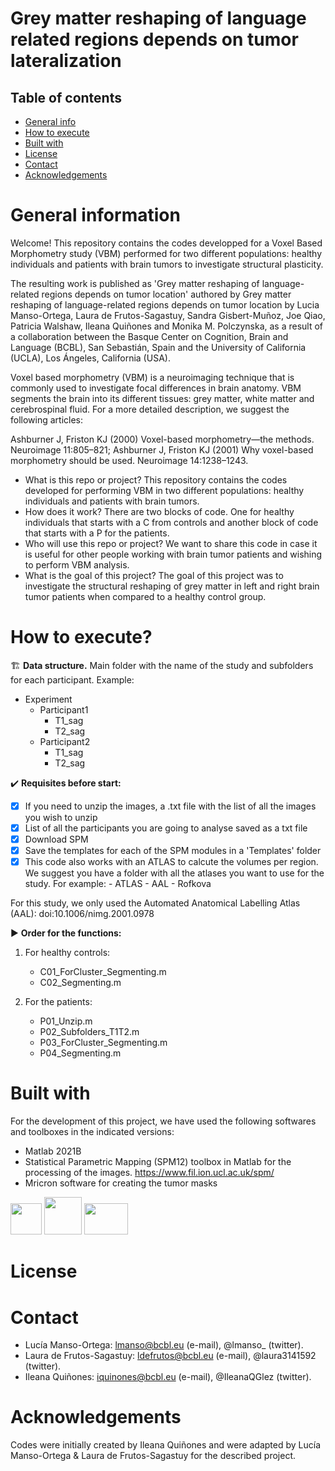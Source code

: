 # Grey matter reshaping of language related regions depends on tumor lateralization

## Table of contents
* [General info](#general-information)
* [How to execute](#how-to-execute)
* [Built with](#built-with)
* [License](#license)
* [Contact](#contact)
* [Acknowledgements](#acknowledgements)


# General information

Welcome! This repository contains the codes developped for a Voxel Based Morphometry study (VBM) performed for two different populations: healthy individuals and patients with brain tumors to investigate structural plasticity. 

The resulting work is published as 'Grey matter reshaping of language-related regions depends on tumor location' authored by Grey matter reshaping of language-related regions depends on tumor location by Lucia Manso-Ortega, Laura de Frutos-Sagastuy, Sandra Gisbert-Muñoz, Joe Qiao, Patricia Walshaw, Ileana Quiñones and Monika M. Polczynska, as a result of a collaboration between the Basque Center on Cognition, Brain and Language (BCBL), San Sebastián, Spain and the University of California (UCLA), Los Ángeles, California (USA).

Voxel based morphometry (VBM) is a neuroimaging technique that is commonly used to investigate focal differences in brain anatomy. VBM segments the brain into its different tissues: grey matter, white matter and cerebrospinal fluid. For a more detailed description, we suggest the following articles:

Ashburner J, Friston KJ (2000) Voxel-based morphometry—the methods. Neuroimage 11:805–821;
Ashburner J, Friston KJ (2001) Why voxel-based morphometry should be used. Neuroimage 14:1238–1243.

- What is this repo or project? This repository contains the codes developed for performing VBM in two different populations: healthy individuals and patients with brain tumors.
- How does it work? There are two blocks of code. One for healthy individuals that starts with a C from controls and another block of code that starts with a P for the patients.
- Who will use this repo or project? We want to share this code in case it is useful for other people working with brain tumor patients and wishing to perform VBM analysis.
- What is the goal of this project? The goal of this project was to investigate the structural reshaping of grey matter in left and right brain tumor patients when compared to a healthy control group. 

# How to execute? 

🏗️ **Data structure.** Main folder with the name of the study and subfolders for each participant. Example: 
- Experiment
  - Participant1
    - T1_sag
    - T2_sag
  - Participant2
    - T1_sag
    - T2_sag


✔️ **Requisites before start:**
- [x] If you need to unzip the images, a .txt file with the list of all the images you wish to unzip
- [x] List of all the participants you are going to analyse saved as a txt file 
- [x] Download SPM 
- [x] Save the templates for each of the SPM modules in a 'Templates' folder 
- [x] This code also works with an ATLAS to calcute the volumes per region. We suggest you have a folder with all the atlases you want to use for the study. 
      For example:
      - ATLAS
      - AAL
      - Rofkova

For this study, we only used the Automated Anatomical Labelling Atlas (AAL): doi:10.1006/nimg.2001.0978


▶️ **Order for the functions:**
1. For healthy controls: 
   - C01_ForCluster_Segmenting.m
   - C02_Segmenting.m

2. For the patients:
   - P01_Unzip.m
   - P02_Subfolders_T1T2.m
   - P03_ForCluster_Segmenting.m
   - P04_Segmenting.m

# Built with
For the development of this project, we have used the following softwares and toolboxes in the indicated versions:
- Matlab 2021B
- Statistical Parametric Mapping (SPM12) toolbox in Matlab for the processing of the images. https://www.fil.ion.ucl.ac.uk/spm/
- Mricron software for creating the tumor masks 

<img src="https://cdn.jsdelivr.net/gh/devicons/devicon/icons/matlab/matlab-original.svg" height=50 width=50/> <img src="https://www.fil.ion.ucl.ac.uk/spm/images/spm12.png" height=60 width=60/> <img src="https://people.cas.sc.edu/rorden/mricro/icon.png" height=50 width=70/>


# License


# Contact
- Lucía Manso-Ortega: lmanso@bcbl.eu (e-mail), @lmanso_ (twitter).
- Laura de Frutos-Sagastuy: ldefrutos@bcbl.eu (e-mail), @laura3141592 (twitter).
- Ileana Quiñones: iquinones@bcbl.eu (e-mail), @IleanaQGlez (twitter).

# Acknowledgements
Codes were initially created by Ileana Quiñones and were adapted by Lucía Manso-Ortega & Laura de Frutos-Sagastuy for the described project.

